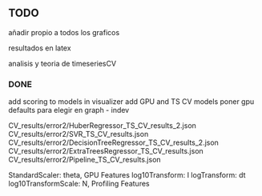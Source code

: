 ## TODO

añadir propio a todos los graficos

resultados en latex

analisis y teoria de timeseriesCV


### DONE
add scoring to models in visualizer
add GPU and TS CV models
poner gpu defaults para elegir en graph - indev

CV_results/error2/HuberRegressor_TS_CV_results_2.json
CV_results/error2/SVR_TS_CV_results.json
CV_results/error2/DecisionTreeRegressor_TS_CV_results_2.json
CV_results/error2/ExtraTreesRegressor_TS_CV_results.json
CV_results/error2/Pipeline_TS_CV_results.json

StandardScaler: theta, GPU Features
log10Transform: I
logTransform: dt
log10TransformScale: N, Profiling Features